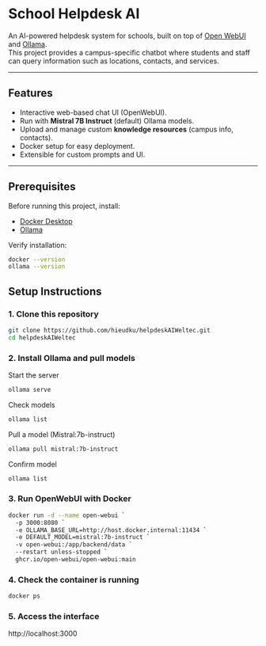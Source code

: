 # School Helpdesk AI

An AI-powered helpdesk system for schools, built on top of [Open WebUI](https://github.com/open-webui/open-webui) and [Ollama](https://ollama.com).  
This project provides a campus-specific chatbot where students and staff can query information such as locations, contacts, and services.  

---

## Features
- Interactive web-based chat UI (OpenWebUI).
- Run with **Mistral 7B Instruct** (default) Ollama models.
- Upload and manage custom **knowledge resources** (campus info, contacts).
- Docker setup for easy deployment.
- Extensible for custom prompts and UI.

---

## Prerequisites
Before running this project, install:

- [Docker Desktop](https://www.docker.com/products/docker-desktop)  
- [Ollama](https://ollama.com/download)  

Verify installation:

```bash
docker --version
ollama --version
```
## Setup Instructions

### 1. Clone this repository
```bash
git clone https://github.com/hieudku/helpdeskAIWeltec.git
cd helpdeskAIWeltec
```

### 2. Install Ollama and pull models
Start the server
```bash
ollama serve
```
Check models
```bash
ollama list
```

Pull a model (Mistral:7b-instruct)
```bash
ollama pull mistral:7b-instruct
```

Confirm model
```bash
ollama list
```

### 3. Run OpenWebUI with Docker
```bash
docker run -d --name open-webui `
  -p 3000:8080 `
  -e OLLAMA_BASE_URL=http://host.docker.internal:11434 `
  -e DEFAULT_MODEL=mistral:7b-instruct `
  -v open-webui:/app/backend/data `
  --restart unless-stopped `
  ghcr.io/open-webui/open-webui:main
```
### 4. Check the container is running
```bash
docker ps
```

### 5. Access the interface
http://localhost:3000
